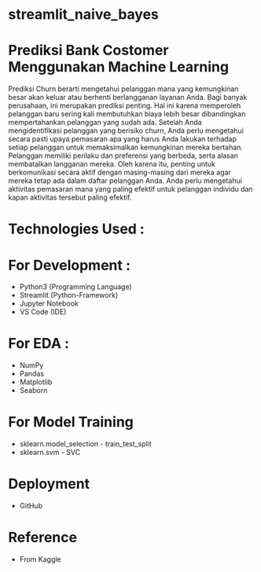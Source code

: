# streamlit_naive_bayes
# Prediksi Bank Costomer Menggunakan Machine Learning
Prediksi Churn berarti mengetahui pelanggan mana yang kemungkinan besar akan keluar atau berhenti berlangganan layanan Anda. Bagi banyak perusahaan, ini merupakan prediksi penting. Hal ini karena memperoleh pelanggan baru sering kali membutuhkan biaya lebih besar dibandingkan mempertahankan pelanggan yang sudah ada. Setelah Anda mengidentifikasi pelanggan yang berisiko churn, Anda perlu mengetahui secara pasti upaya pemasaran apa yang harus Anda lakukan terhadap setiap pelanggan untuk memaksimalkan kemungkinan mereka bertahan. Pelanggan memiliki perilaku dan preferensi yang berbeda, serta alasan membatalkan langganan mereka. Oleh karena itu, penting untuk berkomunikasi secara aktif dengan masing-masing dari mereka agar mereka tetap ada dalam daftar pelanggan Anda. Anda perlu mengetahui aktivitas pemasaran mana yang paling efektif untuk pelanggan individu dan kapan aktivitas tersebut paling efektif.
# Technologies Used :
# For Development :
- Python3 (Programming Language)
- Streamlit (Python-Framework)
- Jupyter Notebook
- VS Code (IDE)
# For EDA :
- NumPy
- Pandas
- Matplotlib
- Seaborn
# For Model Training
- sklearn.model_selection - train_test_split
- sklearn.svm - SVC
# Deployment
- GitHub
# Reference
- From Kaggle
